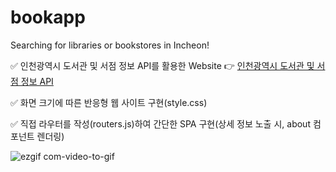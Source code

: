 # bookapp
Searching for libraries or bookstores in Incheon!


✅ 인천광역시 도서관 및 서점 정보 API를 활용한 Website 👉 
   [인천광역시 도서관 및 서점 정보 API](https://icloud.incheon.go.kr/arcgis/apps/sites/#/opendatahub/datasets/87bcb31818aa4d2e91b79767d7903eaa?geometry=123.090%2C37.218%2C128.363%2C37.979)

✅ 화면 크기에 따른 반응형 웹 사이트 구현(style.css)

✅ 직접 라우터를 작성(routers.js)하여 간단한 SPA 구현(상세 정보 노출 시, about 컴포넌트 렌더링)


![ezgif com-video-to-gif](https://user-images.githubusercontent.com/49034615/106604945-ac510e80-65a3-11eb-85c3-0d98a0dc28b0.gif)
